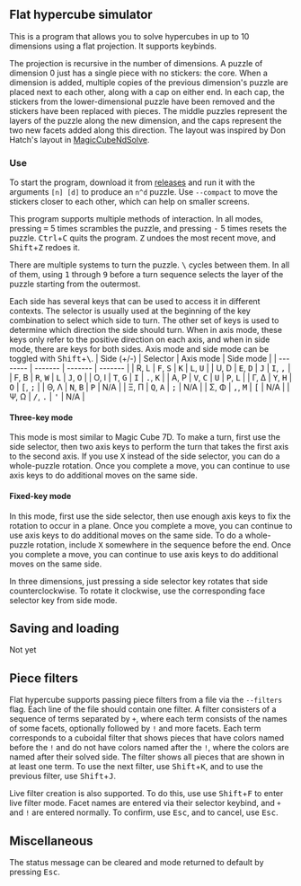 ## Flat hypercube simulator

This is a program that allows you to solve hypercubes in up to 10 dimensions using a flat projection. It supports keybinds.

The projection is recursive in the number of dimensions. A puzzle of dimension 0 just has a single piece with no stickers: the core. When a dimension is added, multiple copies of the previous dimension's puzzle are placed next to each other, along with a cap on either end. In each cap, the stickers from the lower-dimensional puzzle have been removed and the stickers have been replaced with pieces. The middle puzzles represent the layers of the puzzle along the new dimension, and the caps represent the two new facets added along this direction. The layout was inspired by Don Hatch's layout in [MagicCubeNdSolve](http://www.plunk.org/~hatch/MagicCubeNdSolve/).

### Use

To start the program, download it from [releases](https://github.com/milojacquet/flat-hypercube/releases/latest) and run it with the arguments `[n] [d]` to produce an `n^d` puzzle. Use `--compact` to move the stickers closer to each other, which can help on smaller screens.

This program supports multiple methods of interaction. In all modes, pressing <kbd>=</kbd> 5 times scrambles the puzzle, and pressing <kbd>-</kbd> 5 times resets the puzzle. <kbd>Ctrl</kbd>+<kbd>C</kbd> quits the program. <kbd>Z</kbd> undoes the most recent move, and <kbd>Shift</kbd>+<kbd>Z</kbd> redoes it. 

There are multiple systems to turn the puzzle. <kbd>\\</kbd> cycles between them. In all of them, using <kbd>1</kbd> through <kbd>9</kbd> before a turn sequence selects the layer of the puzzle starting from the outermost.

Each side has several keys that can be used to access it in different contexts. The selector is usually used at the beginning of the key combination to select which side to turn. The other set of keys is used to determine which direction the side should turn. When in axis mode, these keys only refer to the positive direction on each axis, and when in side mode, there are keys for both sides. Axis mode and side mode can be toggled with <kbd>Shift</kbd>+<kbd>\\</kbd>. 
| Side (+/-) | Selector | Axis mode | Side mode |
| -------- | ------- | ------- | ------- |
| R, L | <kbd>F</kbd>, <kbd>S</kbd> | <kbd>K</kbd> | <kbd>L</kbd>, <kbd>U</kbd> |
| U, D | <kbd>E</kbd>, <kbd>D</kbd> | <kbd>J</kbd> | <kbd>I</kbd>, <kbd>,</kbd> |
| F, B | <kbd>R</kbd>, <kbd>W</kbd> | <kbd>L</kbd> | <kbd>J</kbd>, <kbd>O</kbd> |
| O, I | <kbd>T</kbd>, <kbd>G</kbd> | <kbd>I</kbd> | <kbd>.</kbd>, <kbd>K</kbd> |
| A, P | <kbd>V</kbd>, <kbd>C</kbd> | <kbd>U</kbd> | <kbd>P</kbd>, <kbd>L</kbd> |
| Γ, Δ | <kbd>Y</kbd>, <kbd>H</kbd> | <kbd>O</kbd> | <kbd>[</kbd>, <kbd>;</kbd> |
| Θ, Λ | <kbd>N</kbd>, <kbd>B</kbd> | <kbd>P</kbd> | N/A |
| Ξ, Π | <kbd>Q</kbd>, <kbd>A</kbd> | <kbd>;</kbd> | N/A |
| Σ, Φ | <kbd>,</kbd>, <kbd>M</kbd> | <kbd>[</kbd> | N/A |
| Ψ, Ω | <kbd>/</kbd>, <kbd>.</kbd> | <kbd>'</kbd> | N/A |

#### Three-key mode

This mode is most similar to Magic Cube 7D. To make a turn, first use the side selector, then two axis keys to perform the turn that takes the first axis to the second axis. If you use <kbd>X</kbd> instead of the side selector, you can do a whole-puzzle rotation. Once you complete a move, you can continue to use axis keys to do additional moves on the same side.

#### Fixed-key mode

In this mode, first use the side selector, then use enough axis keys to fix the rotation to occur in a plane. Once you complete a move, you can continue to use axis keys to do additional moves on the same side. To do a whole-puzzle rotation, include <kbd>X</kbd> somewhere in the sequence before the end. Once you complete a move, you can continue to use axis keys to do additional moves on the same side.

In three dimensions, just pressing a side selector key rotates that side counterclockwise. To rotate it clockwise, use the corresponding face selector key from side mode.

## Saving and loading

Not yet

## Piece filters

Flat hypercube supports passing piece filters from a file via the `--filters` flag. Each line of the file should contain one filter. A filter consisters of a sequence of terms separated by `+`, where each term consists of the names of some facets, optionally followed by `!` and more facets. Each term corresponds to a cuboidal filter that shows pieces that have colors named before the `!` and do not have colors named after the `!`, where the colors are named after their solved side. The filter shows all pieces that are shown in at least one term. To use the next filter, use <kbd>Shift</kbd>+<kbd>K</kbd>, and to use the previous filter, use <kbd>Shift</kbd>+<kbd>J</kbd>.

Live filter creation is also supported. To do this, use use <kbd>Shift</kbd>+<kbd>F</kbd> to enter live filter mode. Facet names are entered via their selector keybind, and `+` and `!` are entered normally. To confirm, use <kbd>Esc</kbd>, and to cancel, use <kbd>Esc</kbd>.

## Miscellaneous

The status message can be cleared and mode returned to default by pressing <kbd>Esc</kbd>. 
